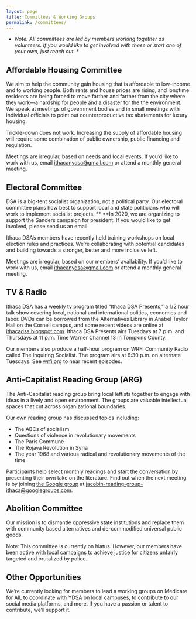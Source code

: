 ```yaml
---
layout: page
title: Committees & Working Groups
permalink: /committees/
---
```


* *Note: All committees are led by members working together as volunteers. If you would like to get involved with these or start one of your own, just reach out.* *

## Affordable Housing Committee

We aim to help the community gain housing that is affordable to low-income and
to working people. Both rents and house prices are rising, and longtime
residents are being forced to move farther and farther from the city where they
work—a hardship for people and a disaster for the the environment. We speak at
meetings of government bodies and in small meetings with individual officials
to point out counterproductive tax abatements for luxury housing. 

Trickle-down does not work. Increasing the supply of affordable housing will
require some combination of public ownership, public financing and regulation.

Meetings are irregular, based on needs and local events. If you’d like to work
with us, email [ithacanydsa@gmail.com][main-email] or attend a monthly general
meeting.

## Electoral Committee

DSA is a big-tent socialist organization, not a political party. Our
electoral committee plans how best to support local and state politicians who
will work to implement socialist projects. ** **In 2020, we are organizing to support the Sanders campaign for president. If you would like to get involved, please send us an email.

Ithaca DSA’s members have recently held training workshops on local election
rules and practices. We’re collaborating with potential candidates and building
towards a stronger, better and more inclusive left.

Meetings are irregular, based on our members’ availability. If you’d like to
work with us, email [ithacanydsa@gmail.com][main-email] or attend a monthly general meeting.

## TV & Radio

Ithaca DSA has a weekly tv program titled “Ithaca DSA Presents,” a 1/2 hour
talk show covering local, national and international politics, economics and
labor. DVDs can be borrowed from the Alternatives Library in Anabel Taylor Hall
on the Cornell campus, and some recent videos are online at
[ithacadsa.blogspot.com][old-site]. Ithaca DSA Presents airs Tuesdays at 7 p.m. and
Thursdays at 11 p.m. Time Warner Channel 13 in Tompkins County.

Our members also produce a half-hour program on WRFI Community Radio called The
Inquiring Socialist. The program airs at 6:30 p.m. on alternate Tuesdays. See
[wrfi.org](https://wrfi.org) to hear recent episodes. 

## Anti-Capitalist Reading Group (ARG)

The Anti-Capitalist reading group bring local leftists together to engage with ideas in a lively
and open environment. The groups are valuable intellectual spaces that cut
across organizational boundaries. 

Our own reading group has discussed topics including:

 * The ABCs of socialism
 * Questions of violence in revolutionary movements
 * The Paris Commune
 * The Rojava Revolution in Syria
 * The year 1968 and various radical and revolutionary movements of the time

Participants help select monthly readings and start the conversation by
presenting their own take on the literature. Find out when the next meeting is
by joining [the Google group][reading-group] at [jacobin-reading-group-ithaca@googlegroups.com][reading-email].

## Abolition Committee

Our mission is to dismantle oppressive state institutions and replace them with
community based alternatives and de-commodified universal public goods. 

Note: This committee is currently on hiatus. However, our members have been active with local campaigns to achieve justice for citizens unfairly targeted and brutalized by police.

## Other Opportunities

We’re currently looking for members to lead a working groups on Medicare for
All, to coordinate with YDSA on local campuses, to contribute to our social
media platforms, and more. If you have a passion or talent to contribute, we’ll
support it.

[reading-email]: mailto:jacobin-reading-group-ithaca@googlegroups.com
[reading-group]: https://groups.google.com/forum/#!forum/jacobin-reading-group-ithaca/join
[main-email]: mailto:ithacanydsa@gmail.com
[old-site]: https://ithacadsa.blogspot.com

